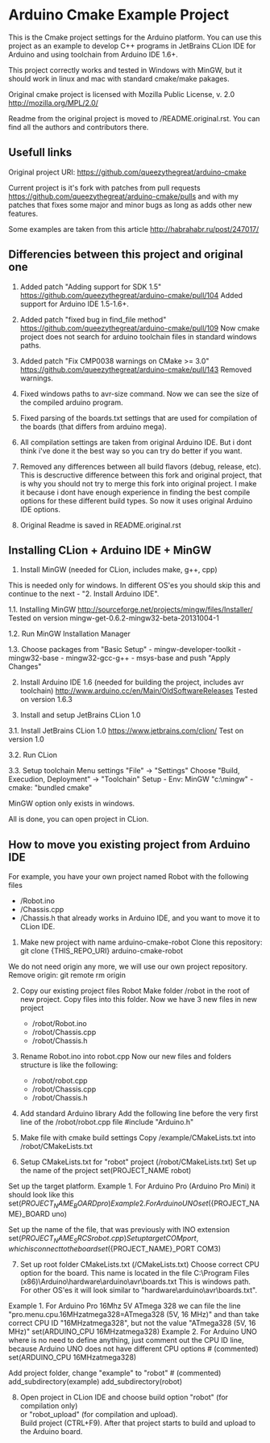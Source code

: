 Arduino Cmake Example Project
===============================

This is the Cmake project settings for the Arduino platform. 
You can use this project as an example to develop C++ programs 
in JetBrains CLion IDE for Arduino and using toolchain from 
Arduino IDE 1.6+.

This project correctly works and tested in Windows with MinGW, 
but it should work in linux and mac with standard cmake/make pakages.

Original cmake project is licensed with 
Mozilla Public License, v. 2.0 http://mozilla.org/MPL/2.0/

Readme from the original project is moved to /README.original.rst. 
You can find all the authors and contributors there.

Usefull links
-------------------------------
Original project URI: https://github.com/queezythegreat/arduino-cmake

Current project is it's fork with patches from pull requests 
https://github.com/queezythegreat/arduino-cmake/pulls 
and with my patches that fixes some major and minor bugs 
as long as adds other new features.

Some examples are taken from this article http://habrahabr.ru/post/247017/

Differencies between this project and original one
-------------------------------
1. Added patch "Adding support for SDK 1.5" 
    https://github.com/queezythegreat/arduino-cmake/pull/104 
    Added support for Arduino IDE 1.5-1.6+.

2. Added patch "fixed bug in find_file method" 
    https://github.com/queezythegreat/arduino-cmake/pull/109 
    Now cmake project does not search for arduino toolchain 
    files in standard windows paths.

3. Added patch "Fix CMP0038 warnings on CMake >= 3.0" 
    https://github.com/queezythegreat/arduino-cmake/pull/143 
    Removed warnings.

4. Fixed windows paths to avr-size command. Now we can see the size of the compiled arduino program.

5. Fixed parsing of the boards.txt settings that are used for compilation of the boards (that differs from arduino mega).

6. All compilation settings are taken from original Arduino IDE. 
    But i dont think i've done it the best way so you can try do better if you want.

7. Removed any differences between all build flavors (debug, release, etc). This is descructive difference between this fork 
    and original project, that is why you should not try to merge this fork into original project. 
    I make it because i dont have enough experience in finding the best compile options for these different build types. 
    So now it uses original Arduino IDE options.

8. Original Readme is saved in README.original.rst

Installing CLion + Arduino IDE + MinGW
-----------------------------------
1. Install MinGW (needed for CLion, includes make, g++, cpp)

This is needed only for windows. In different OS'es you should skip this and continue to 
the next - "2. Install Arduino IDE".

1.1. Installing MinGW 
    http://sourceforge.net/projects/mingw/files/Installer/ 
    Tested on version mingw-get-0.6.2-mingw32-beta-20131004-1

1.2. Run MinGW Installation Manager

1.3. Choose packages from "Basic Setup" 
    - mingw-developer-toolkit
    - mingw32-base
    - mingw32-gcc-g++
    - msys-base
and push "Apply Changes"

2. Install Arduino IDE 1.6 (needed for building the project, includes avr toolchain) 
    http://www.arduino.cc/en/Main/OldSoftwareReleases 
    Tested on version 1.6.3

3. Install and setup JetBrains CLion 1.0

3.1. Install JetBrains CLion 1.0 
    https://www.jetbrains.com/clion/ 
    Test on version 1.0

3.2. Run CLion

3.3. Setup toolchain 
    Menu settings "File" -> "Settings" 
    Choose "Build, Execudion, Deployment" -> "Toolchain" 
    Setup 
        - Env: MinGW "c:\mingw"
        - cmake: "bundled cmake"

MinGW option only exists in windows.

All is done, you can open project in CLion.

How to move you existing project from Arduino IDE
-----------------------------------

For example, you have your own project named Robot with the following files
- /Robot.ino 
- /Chassis.cpp
- /Chassis.h
that already works in Arduino IDE, and you want to move it to CLion IDE.

1. Make new project with name arduino-cmake-robot 
Clone this repository: 
    git clone {THIS_REPO_URI} arduino-cmake-robot

We do not need origin any more, we will use our own project repository. 
Remove origin: 
    git remote rm origin

2. Copy our existing project files Robot 
Make folder /robot in the root of new project. 
Copy files into this folder. Now we have 3 new files in new project
    - /robot/Robot.ino
    - /robot/Chassis.cpp
    - /robot/Chassis.h

3. Rename Robot.ino into robot.cpp 
Now our new files and folders structure is like the following:
    - /robot/robot.cpp
    - /robot/Chassis.cpp
    - /robot/Chassis.h

4. Add standard Arduino library 
Add the following line before the very first line of the /robot/robot.cpp file
    #include "Arduino.h"

5. Make file with cmake build settings 
Copy /example/CMakeLists.txt into /robot/CMakeLists.txt

6. Setup CMakeLists.txt for "robot" project (/robot/CMakeLists.txt) 
Set up the name of the project 
    set(PROJECT_NAME robot)

Set up the target platform. 
Example 1. For Arduino Pro (Arduino Pro Mini) it should look like this 
    set(${PROJECT_NAME}_BOARD pro) 
Example 2. For Arduino UNO 
    set(${PROJECT_NAME}_BOARD uno)

Set up the name of the file, that was previously with INO extension 
    set(${PROJECT_NAME}_SRCS robot.cpp) 
Set up target COM port, which is connect to the board 
    set(${PROJECT_NAME}_PORT COM3)

7. Set up root folder CMakeLists.txt (/CMakeLists.txt) 
Choose correct CPU option for the board. 
This name is located in the file 
    C:\Program Files (x86)\Arduino\hardware\arduino\avr\boards.txt 
This is windows path. For other OS'es it will look similar to 
"hardware\arduino\avr\boards.txt".

Example 1. For Arduino Pro 16Mhz 5V ATmega 328 
we can file the line "pro.menu.cpu.16MHzatmega328=ATmega328 (5V, 16 MHz)" 
and than take correct CPU ID "16MHzatmega328", but not the value "ATmega328 (5V, 16 MHz)" 
     set(ARDUINO_CPU 16MHzatmega328) 
Example 2. For Arduino UNO where is no need to define anything, just comment out the CPU ID line, 
because Arduino UNO does not have different CPU options 
    # (commented) set(ARDUINO_CPU 16MHzatmega328)

Add project folder, change "example" to "robot" 
    # (commented) add_subdirectory(example) 
    add_subdirectory(robot)

8. Open project in CLion IDE and choose build option "robot" (for compilation only)  
or "robot_upload" (for compilation and upload).  
Build project (CTRL+F9). After that project starts to build and upload to the Arduino board.
